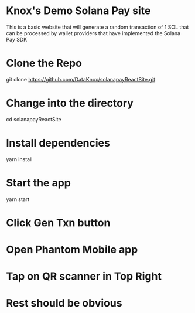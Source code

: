 # Knox's Demo Solana Pay site

This is a basic website that will generate a random transaction of 1 SOL that can be processed by wallet providers that have implemented the Solana Pay SDK

# Clone the Repo

git clone https://github.com/DataKnox/solanapayReactSite.git

# Change into the directory

cd solanapayReactSite

# Install dependencies

yarn install

# Start the app

yarn start

# Click Gen Txn button

# Open Phantom Mobile app

# Tap on QR scanner in Top Right

# Rest should be obvious
